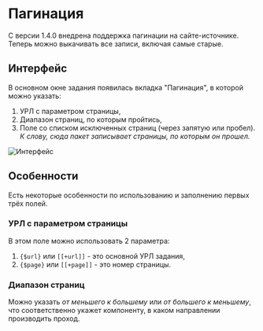# Пагинация

С версии 1.4.0 внедрена поддержка пагинации на сайте-источнике. Теперь можно выкачивать все записи, включая самые старые.

## Интерфейс

В основном окне задания появилась вкладка "Пагинация", в которой можно указать:

1. УРЛ с параметром страницы,
2. Диапазон страниц, по которым пройтись,
3. Поле со списком исключенных страниц (через запятую или пробел). *К слову, сюда пакет записывает страницы, по которым он прошел.*

![Интерфейс](https://file.modx.pro/files/c/5/0/c5063e99805184729cdac698fff24049.png)

## Особенности

Есть некоторые особенности по использованию и заполнению первых трёх полей.

### УРЛ с параметром страницы

В этом поле можно использовать 2 параметра:

1. `{$url}` или `[[+url]]` - это основной УРЛ задания,
2. `{$page}` или `[[+page]]` - это номер страницы.

### Диапазон страниц

Можно указать *от меньшего к большему* или *от большего к меньшему*, что соответственно укажет компоненту, в каком направлении производить проход.
